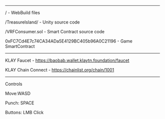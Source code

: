 ---------------------------------------------------------------------
/ - WebBuild files

/TreasureIsland/ - Unity source code

/VRFConsumer.sol - Smart Contract source code

0xFC7Cd4E7c74CA34ADa5E4129BC405b96A0C21196 - Game SmartContract

---------------------------------------------------------------------
KLAY Faucet - https://baobab.wallet.klaytn.foundation/faucet

KLAY Chain Connect - https://chainlist.org/chain/1001

---------------------------------------------------------------------
Controls

  Move:WASD
  
  Punch: SPACE
  
  Buttons: LMB Click
